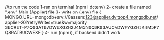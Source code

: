 //to run the code
1-run on terminal (npm i dotenv)
2- create a file named ".env" Main (Applier) file
3- write on (.env) file {​​
MONGO_URL=mongodb+srv://Qassem:123@applier.dvrqop4.mongodb.net/applier-20?retryWrites=true&w=majority
SECRET=P7Q9SATBVDWEXGZH2J4M5N6Q8R9SAUCVDWFYGZH3K4M5P7Q8RATBUCWEXF
}​​
4- run (npm i), if backend didn't work
